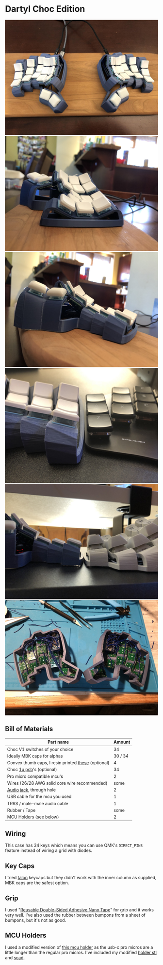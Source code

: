# Dartyl Choc Edition

![Dartyl Choc - Top](images/dartyl_choc_top.jpg)
![Dartyl Choc - Outside](images/dartyl_choc_outside.jpg)
![Dartyl Choc - Front](images/dartyl_choc_front.jpg)
![Dartyl Choc vs. Bare PCB](images/dartyl_choc_vs_bare_pcb.jpg)
![Dartyl Choc vs. Dartyl MX](images/dartyl_choc_vs_mx.jpg)
![Dartyl Choc - Wiring](images/dartyl_choc_wiring.jpg)

## Bill of Materials

| Part name                                                    | Amount  |
| -------------------------------------------------------------| --------|
| Choc V1 switches of your choice                              | 34      |
| Ideally MBK caps for alphas                                  | 30 / 34 |
| Convex thumb caps, I resin printed [these][talon] (optional) | 4       |
| Choc [1u pcb][pcb]'s (optional)                              | 34      |
| Pro micro compatible mcu's                                   | 2       |
| Wires (26/28 AWG solid core wire recommended)                | some    |
| [Audio jack][trrs], through hole                             | 2       |
| USB cable for the mcu you used                               | 1       |
| TRRS / male-male audio cable                                 | 1       |
| Rubber / Tape                                                | some    |
| MCU Holders (see below)                                      | 2       |

## Wiring

This case has 34 keys which means you can use QMK's `DIRECT_PINS` feature instead of wiring a grid with diodes.

## Key Caps

I tried [talon][talon] keycaps but they didn't work with the inner column as supplied, MBK caps are the safest option.

## Grip

I used "[Reusable Double-Sided Adhesive Nano Tape][tape]" for grip and it works very well. I've also used the rubber between bumpons from a sheet of bumpons, but it's not as good.

## MCU Holders

I used a modified version of [this mcu holder](https://github.com/dereknheiley/dactyl-manuform-tight/blob/master/things/usb_holder_w_reset.stl) as the usb-c pro micros are a little longer than the regular pro micros. I've included my modified [holder stl](usb_holder_promicro_usbc.stl) and [scad](usb_holder.scad).

[talon]: https://www.thingiverse.com/thing:4858309
[pcb]: https://github.com/ibnuda/single/tree/master/choc
[trrs]: https://www.aliexpress.com/item/1005001928651798.html
[tape]: https://www.aliexpress.com/item/1005001598557779.html
